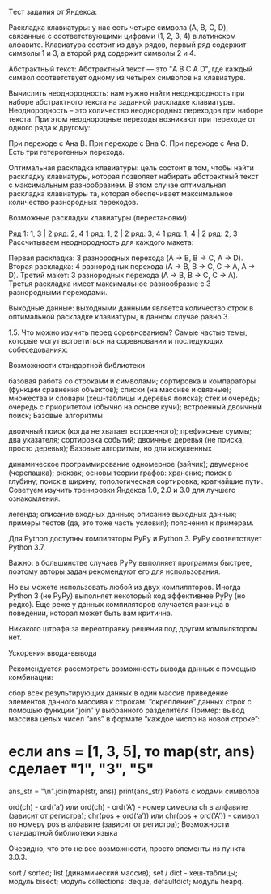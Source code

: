    Tест задания от Яндекса:
   
Раскладка клавиатуры: у нас есть четыре символа (A, B, C, D), связанные с соответствующими цифрами (1, 2, 3, 4) в латинском алфавите. Клавиатура состоит из двух рядов, первый ряд содержит символы 1 и 3, а второй ряд содержит символы 2 и 4.

Абстрактный текст: Абстрактный текст — это "A B C A D", где каждый символ соответствует одному из четырех символов на клавиатуре.

Вычислить неоднородность: нам нужно найти неоднородность при наборе абстрактного текста на заданной раскладке клавиатуры. Неоднородность – это количество неоднородных переходов при наборе текста. При этом неоднородные переходы возникают при переходе от одного ряда к другому:

При переходе с Aна B.
При переходе с Bна C.
При переходе с Aна D.
Есть три гетерогенных перехода.

Оптимальная раскладка клавиатуры: цель состоит в том, чтобы найти раскладку клавиатуры, которая позволяет набирать абстрактный текст с максимальным разнообразием. В этом случае оптимальная раскладка клавиатуры та, которая обеспечивает максимальное количество разнородных переходов.

Возможные раскладки клавиатуры (перестановки):

Ряд 1: 1, 3 | 2 ряд: 2, 4
1 ряд: 1, 2 | 2 ряд: 3, 4
1 ряд: 1, 4 | 2 ряд: 2, 3
Рассчитываем неоднородность для каждого макета:

Первая раскладка: 3 разнородных перехода (A -> B, B -> C, A -> D).
Вторая раскладка: 4 разнородных перехода (A -> B, B -> C, C -> A, A -> D).
Третий макет: 3 разнородных перехода (A -> B, B -> C, C -> A).
Третья раскладка имеет максимальное разнообразие с 3 разнородными переходами.

Выходные данные: выходными данными является количество строк в оптимальной раскладке клавиатуры,
в данном случае равно 3.


1.5. Что можно изучить перед соревнованием?
Самые частые темы, которые могут встретиться на соревновании и последующих собеседованиях:

Возможности стандартной библиотеки

базовая работа со строками и символами;
сортировка и компараторы (функции сравнения объектов);
списки (на массиве и связные);
множества и словари (хеш-таблицы и деревья поиска);
стек и очередь;
очередь с приоритетом (обычно на основе кучи);
встроенный двоичный поиск;
Базовые алгоритмы

двоичный поиск (когда не хватает встроенного);
префиксные суммы;
два указателя;
сортировка событий;
двоичные деревья (не поиска, просто деревья);
Базовые алгоритмы, но для искушенных

динамическое программирование
одномерное (зайчик);
двумерное (черепашка);
рюкзак;
основы теории графов:
хранение;
поиск в глубину;
поиск в ширину;
топологическая сортировка;
кратчайшие пути.
Советуем изучить тренировки Яндекса 1.0, 2.0 и 3.0 для лучшего ознакомления.

легенда;
описание входных данных;
описание выходных данных;
примеры тестов (да, это тоже часть условия);
пояснения к примерам.

Для Python доступны компиляторы PyPy и Python 3. PyPy соответствует Python 3.7.

Важно: в большинстве случаев PyPy выполняет программы быстрее, поэтому авторы задач рекомендуют его для использования.

Но вы можете использовать любой из двух компиляторов. Иногда Python 3 (не PyPy) выполняет некоторый код эффективнее PyPy (но редко). Еще реже у данных компиляторов случается разница в поведении, которая может быть вам критична.

Никакого штрафа за переотправку решения под другим компилятором нет.

Ускорения ввода-вывода

Рекомендуется рассмотреть возможность вывода данных с помощью комбинации:

сбор всех результирующих данных в один массив
приведение элементов данного массива к строкам:
“скрепление” данных строк с помощью функции “join” у выбранного разделителя
Пример: вывод массива целых чисел “ans” в формате “каждое число на новой строке”:

# если ans = [1, 3, 5], то map(str, ans) сделает "1", "3", "5"
ans_str = "\n".join(map(str, ans))
print(ans_str)
Работа с кодами символов

ord(ch) - ord(‘a’) или ord(ch) - ord(‘A’) - номер символа ch в алфавите (зависит от регистра);
chr(pos + ord(‘a’)) или chr(pos + ord(‘A’)) - символ по номеру pos в алфавите (зависит от регистра);
Возможности стандартной библиотеки языка

Очевидно, что это не все возможности, просто элементы из пункта 3.0.3.

sort / sorted;
list (динамический массив);
set / dict - хеш-таблицы;
модуль bisect;
модуль collections: deque, defaultdict;
модуль heapq.

